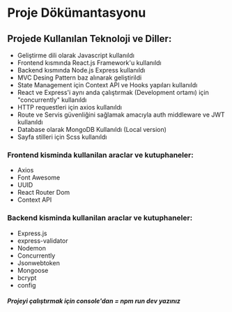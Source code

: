 # Proje Dökümantasyonu

## Projede Kullanılan Teknoloji ve Diller:

- Geliştirme dili olarak Javascript kullanıldı
- Frontend kısmında React.js Framework'u kullanıldı
- Backend kısmında Node.js Express kullanıldı
- MVC Desing Pattern baz alınarak geliştirildi
- State Management için Context API ve Hooks yapıları kullanıldı
- React ve Express'i aynı anda çalıştırmak (Development ortamı) için "concurrently" kullanıldı
- HTTP requestleri için axios kullanıldı
- Route ve Servis güvenliğini sağlamak amacıyla auth middleware ve JWT kullanıldı
- Database olarak MongoDB Kullanıldı (Local version)
- Sayfa stilleri için Scss kullanıldı

### Frontend kisminda kullanilan araclar ve kutuphaneler:

- Axios
- Font Awesome
- UUID
- React Router Dom
- Context API

### Backend kisminda kullanilan araclar ve kutuphaneler:

- Express.js
- express-validator
- Nodemon
- Concurrently
- Jsonwebtoken
- Mongoose
- bcrypt
- config

##### Projeyi çalıştırmak için console'dan = _npm run dev_ yazınız
